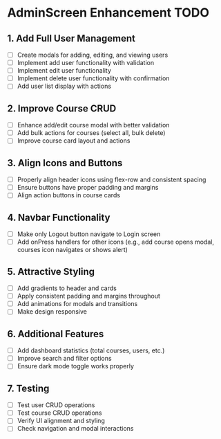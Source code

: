 # AdminScreen Enhancement TODO

## 1. Add Full User Management
- [ ] Create modals for adding, editing, and viewing users
- [ ] Implement add user functionality with validation
- [ ] Implement edit user functionality
- [ ] Implement delete user functionality with confirmation
- [ ] Add user list display with actions

## 2. Improve Course CRUD
- [ ] Enhance add/edit course modal with better validation
- [ ] Add bulk actions for courses (select all, bulk delete)
- [ ] Improve course card layout and actions

## 3. Align Icons and Buttons
- [ ] Properly align header icons using flex-row and consistent spacing
- [ ] Ensure buttons have proper padding and margins
- [ ] Align action buttons in course cards

## 4. Navbar Functionality
- [ ] Make only Logout button navigate to Login screen
- [ ] Add onPress handlers for other icons (e.g., add course opens modal, courses icon navigates or shows alert)

## 5. Attractive Styling
- [ ] Add gradients to header and cards
- [ ] Apply consistent padding and margins throughout
- [ ] Add animations for modals and transitions
- [ ] Make design responsive

## 6. Additional Features
- [ ] Add dashboard statistics (total courses, users, etc.)
- [ ] Improve search and filter options
- [ ] Ensure dark mode toggle works properly

## 7. Testing
- [ ] Test user CRUD operations
- [ ] Test course CRUD operations
- [ ] Verify UI alignment and styling
- [ ] Check navigation and modal interactions
